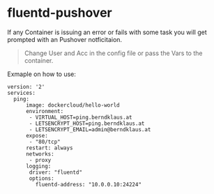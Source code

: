 # fluentd-pushover

If any Container is issuing an error or fails with some task you will get prompted with an Pushover notficitaion.

> Change User and Acc in the config file or pass the Vars to the container.

Exmaple on how to use:
```
version: '2'
services:
  ping:
      image: dockercloud/hello-world
      environment:
       - VIRTUAL_HOST=ping.berndklaus.at
       - LETSENCRYPT_HOST=ping.berndklaus.at
       - LETSENCRYPT_EMAIL=admin@berndklaus.at
      expose:
       - "80/tcp"
      restart: always
      networks:
       - proxy
      logging:
       driver: "fluentd"
       options:
         fluentd-address: "10.0.0.10:24224"
```
